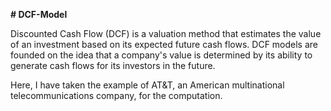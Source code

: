 **# DCF-Model**

Discounted Cash Flow (DCF) is a valuation method that estimates the value of an investment based on its expected future cash flows. DCF models are founded on the idea that a company's value is determined by its ability to generate cash flows for its investors in the future.

Here, I have taken the example of AT&T, an American multinational telecommunications company, for the computation.
